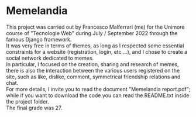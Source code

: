 # Memelandia
This project was carried out by Francesco Malferrari (me) for the Unimore course of "Tecnologie Web" during July / September 2022 through the famous Django framework.<br>
It was very free in terms of themes, as long as I respected some essential constraints for a website (registration, login, etc ...), and I chose to create a social network dedicated to memes. <br>
In particular, I focused on the creation, sharing and research of memes, there is also the interaction between the various users registered on the site, such as like, dislike, comment, symmetrical friendship relations and chat.<br>
For more details, I invite you to read the document "Memelandia report.pdf"; while if you want to download the code you can read the README.txt inside the project folder. <br>
The final grade was 27.
